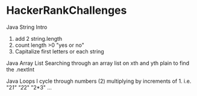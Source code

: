# HackerRankChallenges
Java String Intro
  1. add 2 string.length
  2. count length >0 "yes or no"
  3. Capitalize first letters or each string

Java Array List
Searching through an array list on xth and yth plain to find the .nextInt

Java Loops I
  cycle through numbers (2) multiplying by increments of 1.
  i.e.  
  "2*1"
  "2*2"
  "2*3"
  ...
